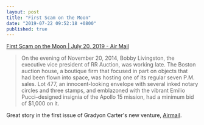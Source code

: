 ```yaml
---
layout: post
title: "First Scam on the Moon"
date: "2019-07-22 09:52:18 +0800"
published: true
---
```


[First Scam on the Moon | July 20, 2019 - Air Mail](https://airmail.news/issues/2019-7-20/first-scam-on-the-moon)

> On the evening of November 20, 2014, Bobby Livingston, the executive vice president of RR Auction, was working late. The Boston auction house, a boutique firm that focused in part on objects that had been flown into space, was hosting one of its regular seven P.M. sales. Lot 477, an innocent-looking envelope with several inked notary circles and three stamps, and emblazoned with the vibrant Emilio Pucci–designed insignia of the Apollo 15 mission, had a minimum bid of $1,000 on it.

Great story in the first issue of Gradyon Carter's new venture, [Airmail](https://airmail.news).
